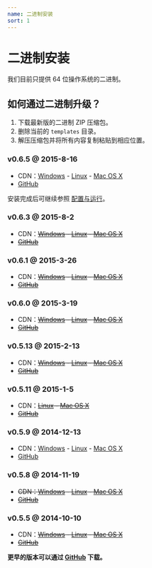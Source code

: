 ```yaml
---
name: 二进制安装
sort: 1
---
```


# 二进制安装

我们目前只提供 64 位操作系统的二进制。

## 如何通过二进制升级？

1. 下载最新版的二进制 ZIP 压缩包。
2. 删除当前的 `templates` 目录。
3. 解压压缩包并将所有内容复制粘贴到相应位置。

### v0.6.5 @ 2015-8-16

- CDN：[Windows](http://gogs.dn.qbox.me/gogs_v0.6.5_windows_amd64.zip) - [Linux](http://gogs.dn.qbox.me/gogs_v0.6.5_linux_amd64.zip) - [Mac OS X](http://gogs.dn.qbox.me/gogs_v0.6.5_darwin_amd64.zip)
- [GitHub](https://github.com/gogits/gogs/releases/tag/v0.6.5)

安装完成后可继续参照 [配置与运行](configuration_and_run.md)。

### v0.6.3 @ 2015-8-2

- CDN：~~[Windows](http://gogs.dn.qbox.me/gogs_v0.6.3_windows_amd64.zip) - [Linux](http://gogs.dn.qbox.me/gogs_v0.6.3_linux_amd64.zip) - [Mac OS X](http://gogs.dn.qbox.me/gogs_v0.6.3_darwin_amd64.zip)~~
- ~~[GitHub](https://github.com/gogits/gogs/releases/tag/v0.6.3)~~

### v0.6.1 @ 2015-3-26

- CDN：~~[Windows](http://gogs.dn.qbox.me/gogs_v0.6.1_windows_amd64.zip) - [Linux](http://gogs.dn.qbox.me/gogs_v0.6.1_linux_amd64.zip) - [Mac OS X](http://gogs.dn.qbox.me/gogs_v0.6.1_darwin_amd64.zip)~~
- ~~[GitHub](https://github.com/gogits/gogs/releases/tag/v0.6.1)~~

### v0.6.0 @ 2015-3-19

- CDN：~~[Windows](http://gogs.dn.qbox.me/gogs_v0.6.0_windows_amd64.zip) - [Linux](http://gogs.dn.qbox.me/gogs_v0.6.0_linux_amd64.zip) - [Mac OS X](http://gogs.dn.qbox.me/gogs_v0.6.0_darwin_amd64.zip)~~
- ~~[GitHub](https://github.com/gogits/gogs/releases/tag/v0.6.0)~~

### v0.5.13 @ 2015-2-13

- CDN：~~[Windows](http://gogs.dn.qbox.me/gogs_v0.5.13_windows_amd64.zip) - [Linux](http://gogs.dn.qbox.me/gogs_v0.5.13_linux_amd64.zip) - [Mac OS X](http://gogs.dn.qbox.me/gogs_v0.5.13_darwin_amd64.zip)~~
- ~~[GitHub](https://github.com/gogits/gogs/releases/tag/v0.5.13)~~

### v0.5.11 @ 2015-1-5

- CDN：~~[Linux](http://gogs.dn.qbox.me/gogs_v0.5.11_linux_amd64.zip) - [Mac OS X](http://gogs.dn.qbox.me/gogs_v0.5.11_darwin_amd64.zip)~~
- ~~[GitHub](https://github.com/gogits/gogs/releases/tag/v0.5.11)~~

### v0.5.9 @ 2014-12-13

- CDN：[Windows](http://gogs.dn.qbox.me/gogs_v0.5.9_windows_amd64.zip) - [Linux](http://gogs.dn.qbox.me/gogs_v0.5.9_linux_amd64.zip) - [Mac OS X](http://gogs.dn.qbox.me/gogs_v0.5.9_darwin_amd64.zip)
- [GitHub](https://github.com/gogits/gogs/releases/tag/v0.5.9)

### v0.5.8 @ 2014-11-19

- ~~CDN：[Windows](http://gogs.dn.qbox.me/gogs_v0.5.8_windows_amd64.zip) - [Linux](http://gogs.dn.qbox.me/gogs_v0.5.8_linux_amd64.zip) - [Mac OS X](http://gogs.dn.qbox.me/gogs_v0.5.8_darwin_amd64.zip)~~
- ~~[GitHub](https://github.com/gogits/gogs/releases/tag/v0.5.8)~~

### v0.5.5 @ 2014-10-10

- CDN：~~[Windows](http://gogs.dn.qbox.me/gogs_v0.5.5_windows_amd64.zip) - [Linux](http://gogs.dn.qbox.me/gogs_v0.5.5_linux_amd64.zip) - [Mac OS X](http://gogs.dn.qbox.me/gogs_v0.5.5_darwin_amd64.zip)~~
- ~~[GitHub](https://github.com/gogits/gogs/releases/tag/v0.5.5)~~

**更早的版本可以通过 [GitHub](https://github.com/gogits/gogs/releases) 下载。**
